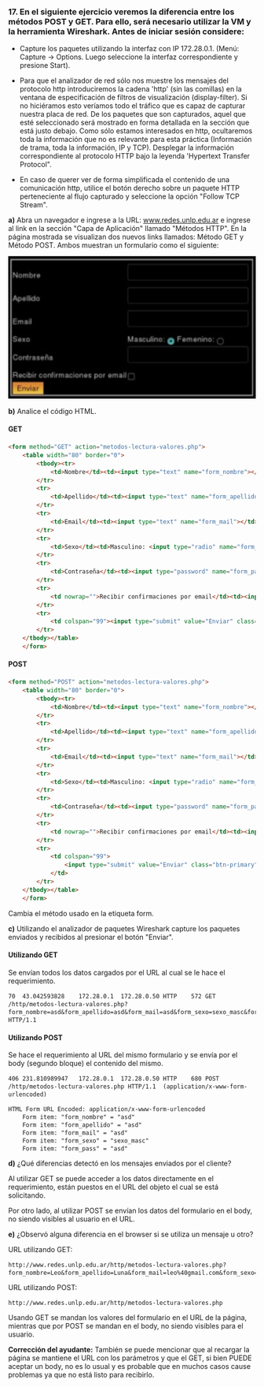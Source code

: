 ### 17. En el siguiente ejercicio veremos la diferencia entre los métodos POST y GET. Para ello, será necesario utilizar la VM y la herramienta Wireshark. Antes de iniciar sesión considere:

- Capture los paquetes utilizando la interfaz con IP 172.28.0.1. (Menú: Capture -> Options. Luego seleccione la interfaz correspondiente y presione Start).

- Para que el analizador de red sólo nos muestre los mensajes del protocolo http introduciremos la cadena 'http' (sin las comillas) en la ventana de especificación de filtros de visualización (display-filter). Si no hiciéramos esto veríamos todo el tráfico que es capaz de capturar nuestra placa de red. De los paquetes que son capturados, aquel que esté seleccionado será mostrado en forma detallada en la sección que está justo debajo. Como sólo estamos interesados en http, ocultaremos toda la información que no es relevante para esta práctica (Información de trama, toda la información, IP y TCP). Desplegar la información correspondiente al protocolo HTTP bajo la leyenda 'Hypertext Transfer Protocol".

- En caso de querer ver de forma simplificada el contenido de una comunicación http, utilice el botón derecho sobre un paquete HTTP perteneciente al flujo capturado y seleccione la opción "Follow TCP Stream".

<b>a)</b> Abra un navegador e ingrese a la URL: www.redes.unlp.edu.ar e ingrese al link en la sección "Capa de Aplicación" llamado "Métodos HTTP". En la página mostrada se visualizan dos nuevos links llamados: Método GET y Método POST. Ambos muestran un formulario como el siguiente:

![alt text](form.png)

<b>b)</b> Analice el código HTML.

#### GET

```HTML
<form method="GET" action="metodos-lectura-valores.php">
    <table width="80" border="0">
        <tbody><tr>
            <td>Nombre</td><td><input type="text" name="form_nombre"></td>
        </tr>
        <tr>
            <td>Apellido</td><td><input type="text" name="form_apellido"></td>
        </tr>
        <tr>
            <td>Email</td><td><input type="text" name="form_mail"></td>
        </tr>
        <tr>
            <td>Sexo</td><td>Masculino: <input type="radio" name="form_sexo" value="sexo_masc" checked="checked"> Femenino: <input type="radio" name="form_sexo" value="sexo_fem"></td>
        </tr>
        <tr>
            <td>Contraseña</td><td><input type="password" name="form_pass"></td>
        </tr>
        <tr>
            <td nowrap="">Recibir confirmaciones por email</td><td><input type="checkbox" name="form_confirma_mail"></td>
        </tr>
        <tr>
            <td colspan="99"><input type="submit" value="Enviar" class="btn-primary"></td>
        </tr>
    </tbody></table>
    </form>
```

#### POST

```HTML
<form method="POST" action="metodos-lectura-valores.php">
    <table width="80" border="0">
        <tbody><tr>
            <td>Nombre</td><td><input type="text" name="form_nombre"></td>
        </tr>
        <tr>
            <td>Apellido</td><td><input type="text" name="form_apellido"></td>
        </tr>
        <tr>
            <td>Email</td><td><input type="text" name="form_mail"></td>
        </tr>
        <tr>
            <td>Sexo</td><td>Masculino: <input type="radio" name="form_sexo" value="sexo_masc" checked="checked"> Femenino: <input type="radio" name="form_sexo" value="sexo_fem"></td>
        </tr>
        <tr>
            <td>Contraseña</td><td><input type="password" name="form_pass"></td>
        </tr>
        <tr>
            <td nowrap="">Recibir confirmaciones por email</td><td><input type="checkbox" name="form_confirma_mail"></td>
        </tr>
        <tr>
            <td colspan="99">
                <input type="submit" value="Enviar" class="btn-primary">
            </td>
        </tr>
    </tbody></table>
    </form>
```

Cambia el método usado en la etiqueta form.

<b>c)</b> Utilizando el analizador de paquetes Wireshark capture los paquetes enviados y recibidos al presionar el botón "Enviar".

#### Utilizando GET

Se envían todos los datos cargados por el URL al cual se le hace el requerimiento.

```
70	43.042593828	172.28.0.1	172.28.0.50	HTTP	572	GET /http/metodos-lectura-valores.php?form_nombre=asd&form_apellido=asd&form_mail=asd&form_sexo=sexo_masc&form_pass=asd HTTP/1.1
```

#### Utilizando POST

Se hace el requerimiento al URL del mismo formulario y se envía por el body (segundo bloque) el contenido del mismo.

```
406	231.810989947	172.28.0.1	172.28.0.50	HTTP	680	POST /http/metodos-lectura-valores.php HTTP/1.1  (application/x-www-form-urlencoded)
```

```
HTML Form URL Encoded: application/x-www-form-urlencoded
    Form item: "form_nombre" = "asd"
    Form item: "form_apellido" = "asd"
    Form item: "form_mail" = "asd"
    Form item: "form_sexo" = "sexo_masc"
    Form item: "form_pass" = "asd"
```

<b>d)</b> ¿Qué diferencias detectó en los mensajes enviados por el cliente?

Al utilizar GET se puede acceder a los datos directamente en el requerimiento, están puestos en el URL del objeto el cual se está solicitando.

Por otro lado, al utilizar POST se envían los datos del formulario en el body, no siendo visibles al usuario en el URL.

<b>e)</b> ¿Observó alguna diferencia en el browser si se utiliza un mensaje u otro?

URL utilizando GET:

```
http://www.redes.unlp.edu.ar/http/metodos-lectura-valores.php?form_nombre=Leo&form_apellido=Luna&form_mail=leo%40gmail.com&form_sexo=sexo_masc&form_pass=pepe
```

URL utilizando POST:

```
http://www.redes.unlp.edu.ar/http/metodos-lectura-valores.php
```

Usando GET se mandan los valores del formulario en el URL de la página, mientras que por POST se mandan en el body, no siendo visibles para el usuario.

<b>Corrección del ayudante:</b> También se puede mencionar que al recargar la página se mantiene el URL con los parámetros y que el GET, si bien PUEDE aceptar un body, no es lo usual y es probable que en muchos casos cause problemas ya que no está listo para recibirlo.
